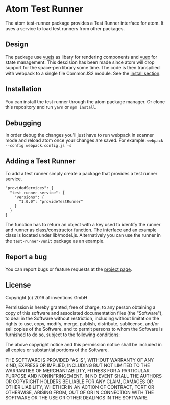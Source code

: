 # Atom Test Runner

The atom test-runner package provides a Test Runner interface for atom. It uses
a service to load test runners from other packages.

## Design
The package use [vuejs](https://vuejs.org/) as libary for rendering components
and [vuex](https://vuex.vuejs.org/en/) for state management. This descision has
been made since atom will drop support for the space-pen library some time. The
code is then transpilied with webpack to a single file CommonJS2 module.
See the [install section](#installation).

## Installation
You can install the test runner through the atom package manager. Or clone this
repository and run `yarn` or `npm install`.

## Debugging
In order debug the changes you'll just have to run webpack in scanner mode and
reload atom once your changes are saved. For example:
`webpack --config webpack.config.js -s`


## Adding a Test Runner
To add a test runner simply create a package that provides a test runner
service.
```
"providedServices": {
  "test-runner-service": {
    "versions": {
      "1.0.0": "provideTestRunner"
    }
  }
}
```
The function has to return an object with a key used to identify the runner and
runner as class/constructor function. The interface and an example class is
located under lib/model.js. Alternatively you can use the runner in the
`test-runner-vunit` package as an example.

## Report a bug
You can report bugs or feature requests at the [project page](https://github.com/go2sh/test-runner).

## License
Copyright (c) 2016 af inventions GmbH

Permission is hereby granted, free of charge, to any person obtaining
a copy of this software and associated documentation files (the
"Software"), to deal in the Software without restriction, including
without limitation the rights to use, copy, modify, merge, publish,
distribute, sublicense, and/or sell copies of the Software, and to
permit persons to whom the Software is furnished to do so, subject to
the following conditions:

The above copyright notice and this permission notice shall be
included in all copies or substantial portions of the Software.

THE SOFTWARE IS PROVIDED "AS IS", WITHOUT WARRANTY OF ANY KIND,
EXPRESS OR IMPLIED, INCLUDING BUT NOT LIMITED TO THE WARRANTIES OF
MERCHANTABILITY, FITNESS FOR A PARTICULAR PURPOSE AND
NONINFRINGEMENT. IN NO EVENT SHALL THE AUTHORS OR COPYRIGHT HOLDERS BE
LIABLE FOR ANY CLAIM, DAMAGES OR OTHER LIABILITY, WHETHER IN AN ACTION
OF CONTRACT, TORT OR OTHERWISE, ARISING FROM, OUT OF OR IN CONNECTION
WITH THE SOFTWARE OR THE USE OR OTHER DEALINGS IN THE SOFTWARE.
